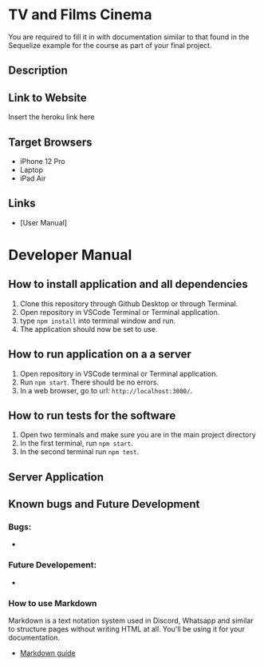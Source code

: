 # TV and Films Cinema
You are required to fill it in with documentation similar to that found in the Sequelize example for the course as part of your final project.

## Description


## Link to Website
Insert the heroku link here

## Target Browsers
* iPhone 12 Pro
* Laptop
* iPad Air

## Links
* [User Manual]

# Developer Manual
## How to install application and all dependencies
1. Clone this repository through Github Desktop or through Terminal.
2. Open repository in VSCode Terminal or Terminal application.
3. type ```npm install``` into terminal window and run.
4. The application should now be set to use.

## How to run application on a a server
1. Open repository in VSCode terminal or Terminal application.
2. Run ```npm start```. There should be no errors.
3. In a web browser, go to url: ```http://localhost:3000/```.

## How to run tests for the software
1. Open two terminals and make sure you are in the main project directory
2. In the first terminal, run ```npm start```.
3. In the second terminal run ```npm test```.

## Server Application

## Known bugs and Future Development
### Bugs: 
- 

### Future Developement:
* 

### How to use Markdown
Markdown is a text notation system used in Discord, Whatsapp and similar to structure pages without writing HTML at all. You'll be using it for your documentation.
* [Markdown guide](https://www.markdownguide.org/cheat-sheet/)